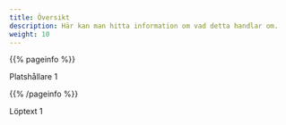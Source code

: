 ```yaml
---
title: Översikt
description: Här kan man hitta information om vad detta handlar om.
weight: 10
---
```


{{% pageinfo %}}

Platshållare 1

{{% /pageinfo %}}

Löptext 1
